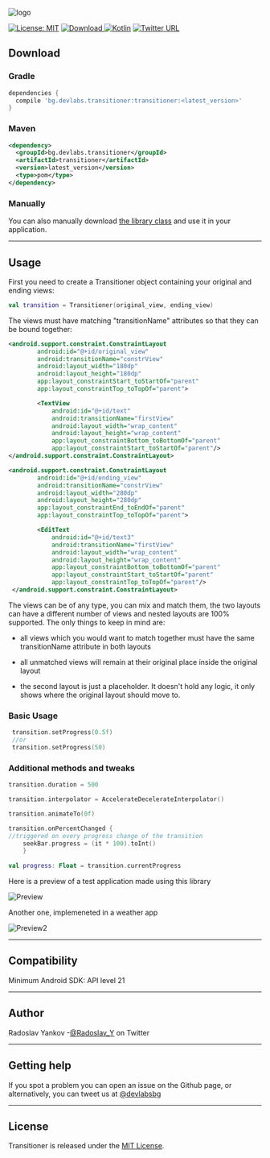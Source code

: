 ![logo](https://raw.githubusercontent.com/dev-labs-bg/transitioner/master/logo.png)

[![License: MIT](https://img.shields.io/badge/License-MIT-blue.svg)](https://opensource.org/licenses/MIT) [ ![Download](https://api.bintray.com/packages/sstoyanova/flyingfab/flying-fab/images/download.svg?version=0.0.5) ](https://bintray.com/radoslav/maven/transitioner/0.0.1/link)[![Kotlin](https://img.shields.io/badge/kotlin-1.2-blue.svg)](http://kotlinlang.org) [![Twitter URL](https://img.shields.io/badge/twitter-@devlabsbg-blue.svg)](http://twitter.com/devlabsbg)


## Download

### Gradle

```gradle
dependencies {
  compile 'bg.devlabs.transitioner:transitioner:<latest_version>'
}
 ```
 
### Maven
```xml
<dependency>
  <groupId>bg.devlabs.transitioner</groupId>
  <artifactId>transitioner</artifactId>
  <version>latest_version</version>
  <type>pom</type>
</dependency>
```

### Manually

You can also manually download [the library class](https://github.com/dev-labs-bg/transitioner/blob/master/transitioner/src/main/java/bg/devlabs/transitioner/Transitioner.kt) and use it in your application.

---
## Usage

First you need to create a Transitioner object containing your original and ending views:

```kotlin
val transition = Transitioner(original_view, ending_view)
```
  
The views must have matching "transitionName" attributes so that they can be bound together:

```xml
<android.support.constraint.ConstraintLayout
        android:id="@+id/original_view"
        android:transitionName="constrView"
        android:layout_width="180dp"
        android:layout_height="180dp"
        app:layout_constraintStart_toStartOf="parent"
        app:layout_constraintTop_toTopOf="parent">

        <TextView
            android:id="@+id/text"
            android:transitionName="firstView"
            android:layout_width="wrap_content"
            android:layout_height="wrap_content"
            app:layout_constraintBottom_toBottomOf="parent"
            app:layout_constraintStart_toStartOf="parent"/>
</android.support.constraint.ConstraintLayout>

<android.support.constraint.ConstraintLayout
        android:id="@+id/ending_view"
        android:transitionName="constrView"
        android:layout_width="280dp"
        android:layout_height="280dp"
        app:layout_constraintEnd_toEndOf="parent"
        app:layout_constraintTop_toTopOf="parent">

        <EditText
            android:id="@+id/text3"
            android:transitionName="firstView"
            android:layout_width="wrap_content"
            android:layout_height="wrap_content"
            app:layout_constraintBottom_toBottomOf="parent"
            app:layout_constraintStart_toStartOf="parent"
            app:layout_constraintTop_toTopOf="parent"/>
 </android.support.constraint.ConstraintLayout>
```

The views can be of any type, you can mix and match them, the two layouts can have a different number of views and nested layouts are 100% supported. The only things to keep in mind are:

-  all views which you would want to match together must have the same transitionName attribute in both layouts

-  all unmatched views will remain at their original place inside the original layout

-  the second layout is just a placeholder. It doesn't hold any logic, it only shows where the original layout should move to.

### Basic Usage

```kotlin
 transition.setProgress(0.5f)
 //or
 transition.setProgress(50)
```

### Additional methods and tweaks
```kotlin
transition.duration = 500

transition.interpolator = AccelerateDecelerateInterpolator()

transition.animateTo(0f)

transition.onPercentChanged {
//triggered on every progress change of the transition
    seekBar.progress = (it * 100).toInt()
    }
    
val progress: Float = transition.currentProgress

```

Here is a preview of a test application made using this library

![Preview](https://raw.githubusercontent.com/dev-labs-bg/transitioner/master/preview.gif)

Another one, implemeneted in a weather app

![Preview2](https://raw.githubusercontent.com/dev-labs-bg/transitioner/master/preview2.gif)

---
## Compatibility

Minimum Android SDK: API level 21

---
## Author

Radoslav Yankov -[@Radoslav_Y](https://twitter.com/Radoslav_Y) on Twitter

---
## Getting help

If you spot a problem you can open an issue on the Github page, or alternatively, you can tweet us at [@devlabsbg](https://twitter.com/devlabsbg)

---
## License

Transitioner is released under the [MIT License](https://gitlab.com/SimonaStoyanova/flying-fab/blob/master/LICENSE).
